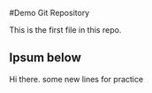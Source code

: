 #Demo Git Repository

This is the first file in this repo. 

## Ipsum below 
Hi there. some new lines for practice 
